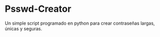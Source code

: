 # Psswd-Creator
Un simple script programado en python para crear contraseñas largas, únicas y seguras.
